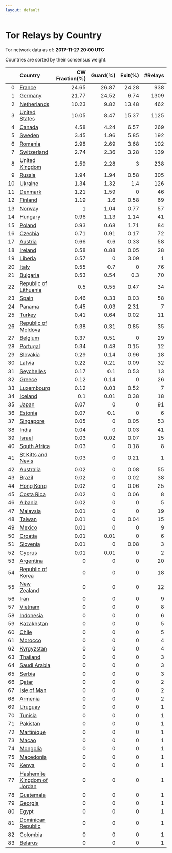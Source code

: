 ```yaml
---
layout: default
---
```



# Tor Relays by Country

Tor network data as of: **2017-11-27 20:00 UTC**

Countries are sorted by their consensus weight.

|    | Country                                                                        |   CW Fraction(%) |   Guard(%) |   Exit(%) |   #Relays |
|---:|:-------------------------------------------------------------------------------|-----------------:|-----------:|----------:|----------:|
|  0 | [France](https://atlas.torproject.org/#search/country:fr)                      |            24.65 |      26.87 |     24.28 |       938 |
|  1 | [Germany](https://atlas.torproject.org/#search/country:de)                     |            21.77 |      24.52 |      6.74 |      1309 |
|  2 | [Netherlands](https://atlas.torproject.org/#search/country:nl)                 |            10.23 |       9.82 |     13.48 |       462 |
|  3 | [United States](https://atlas.torproject.org/#search/country:us)               |            10.05 |       8.47 |     15.37 |      1125 |
|  4 | [Canada](https://atlas.torproject.org/#search/country:ca)                      |             4.58 |       4.24 |      6.57 |       269 |
|  5 | [Sweden](https://atlas.torproject.org/#search/country:se)                      |             3.45 |       1.96 |      5.85 |       192 |
|  6 | [Romania](https://atlas.torproject.org/#search/country:ro)                     |             2.98 |       2.69 |      3.68 |       102 |
|  7 | [Switzerland](https://atlas.torproject.org/#search/country:ch)                 |             2.74 |       2.36 |      3.28 |       139 |
|  8 | [United Kingdom](https://atlas.torproject.org/#search/country:gb)              |             2.59 |       2.28 |      3    |       238 |
|  9 | [Russia](https://atlas.torproject.org/#search/country:ru)                      |             1.94 |       1.94 |      0.58 |       305 |
| 10 | [Ukraine](https://atlas.torproject.org/#search/country:ua)                     |             1.34 |       1.32 |      1.4  |       126 |
| 11 | [Denmark](https://atlas.torproject.org/#search/country:dk)                     |             1.21 |       1.59 |      0    |        46 |
| 12 | [Finland](https://atlas.torproject.org/#search/country:fi)                     |             1.19 |       1.6  |      0.58 |        69 |
| 13 | [Norway](https://atlas.torproject.org/#search/country:no)                      |             1    |       1.04 |      0.77 |        57 |
| 14 | [Hungary](https://atlas.torproject.org/#search/country:hu)                     |             0.96 |       1.13 |      1.14 |        41 |
| 15 | [Poland](https://atlas.torproject.org/#search/country:pl)                      |             0.93 |       0.68 |      1.71 |        84 |
| 16 | [Czechia](https://atlas.torproject.org/#search/country:cz)                     |             0.71 |       0.91 |      0.17 |        72 |
| 17 | [Austria](https://atlas.torproject.org/#search/country:at)                     |             0.66 |       0.6  |      0.33 |        58 |
| 18 | [Ireland](https://atlas.torproject.org/#search/country:ie)                     |             0.58 |       0.88 |      0.05 |        28 |
| 19 | [Liberia](https://atlas.torproject.org/#search/country:lr)                     |             0.57 |       0    |      3.09 |         1 |
| 20 | [Italy](https://atlas.torproject.org/#search/country:it)                       |             0.55 |       0.7  |      0    |        76 |
| 21 | [Bulgaria](https://atlas.torproject.org/#search/country:bg)                    |             0.53 |       0.54 |      0.3  |        70 |
| 22 | [Republic of Lithuania](https://atlas.torproject.org/#search/country:lt)       |             0.5  |       0.55 |      0.47 |        34 |
| 23 | [Spain](https://atlas.torproject.org/#search/country:es)                       |             0.46 |       0.33 |      0.03 |        58 |
| 24 | [Panama](https://atlas.torproject.org/#search/country:pa)                      |             0.45 |       0.03 |      2.31 |         7 |
| 25 | [Turkey](https://atlas.torproject.org/#search/country:tr)                      |             0.41 |       0.64 |      0.02 |        11 |
| 26 | [Republic of Moldova](https://atlas.torproject.org/#search/country:md)         |             0.38 |       0.31 |      0.85 |        35 |
| 27 | [Belgium](https://atlas.torproject.org/#search/country:be)                     |             0.37 |       0.51 |      0    |        29 |
| 28 | [Portugal](https://atlas.torproject.org/#search/country:pt)                    |             0.34 |       0.48 |      0.15 |        12 |
| 29 | [Slovakia](https://atlas.torproject.org/#search/country:sk)                    |             0.29 |       0.14 |      0.96 |        18 |
| 30 | [Latvia](https://atlas.torproject.org/#search/country:lv)                      |             0.22 |       0.21 |      0.09 |        32 |
| 31 | [Seychelles](https://atlas.torproject.org/#search/country:sc)                  |             0.17 |       0.1  |      0.53 |        13 |
| 32 | [Greece](https://atlas.torproject.org/#search/country:gr)                      |             0.12 |       0.14 |      0    |        26 |
| 33 | [Luxembourg](https://atlas.torproject.org/#search/country:lu)                  |             0.12 |       0.03 |      0.52 |         7 |
| 34 | [Iceland](https://atlas.torproject.org/#search/country:is)                     |             0.1  |       0.01 |      0.38 |        18 |
| 35 | [Japan](https://atlas.torproject.org/#search/country:jp)                       |             0.07 |       0    |      0    |        91 |
| 36 | [Estonia](https://atlas.torproject.org/#search/country:ee)                     |             0.07 |       0.1  |      0    |         6 |
| 37 | [Singapore](https://atlas.torproject.org/#search/country:sg)                   |             0.05 |       0    |      0.05 |        53 |
| 38 | [India](https://atlas.torproject.org/#search/country:in)                       |             0.04 |       0    |      0.03 |        41 |
| 39 | [Israel](https://atlas.torproject.org/#search/country:il)                      |             0.03 |       0.02 |      0.07 |        15 |
| 40 | [South Africa](https://atlas.torproject.org/#search/country:za)                |             0.03 |       0    |      0.18 |         8 |
| 41 | [St Kitts and Nevis](https://atlas.torproject.org/#search/country:kn)          |             0.03 |       0    |      0.21 |         1 |
| 42 | [Australia](https://atlas.torproject.org/#search/country:au)                   |             0.02 |       0    |      0.08 |        55 |
| 43 | [Brazil](https://atlas.torproject.org/#search/country:br)                      |             0.02 |       0    |      0.02 |        38 |
| 44 | [Hong Kong](https://atlas.torproject.org/#search/country:hk)                   |             0.02 |       0    |      0.06 |        25 |
| 45 | [Costa Rica](https://atlas.torproject.org/#search/country:cr)                  |             0.02 |       0    |      0.06 |         8 |
| 46 | [Albania](https://atlas.torproject.org/#search/country:al)                     |             0.02 |       0    |      0    |         5 |
| 47 | [Malaysia](https://atlas.torproject.org/#search/country:my)                    |             0.01 |       0    |      0    |        19 |
| 48 | [Taiwan](https://atlas.torproject.org/#search/country:tw)                      |             0.01 |       0    |      0.04 |        15 |
| 49 | [Mexico](https://atlas.torproject.org/#search/country:mx)                      |             0.01 |       0    |      0    |         9 |
| 50 | [Croatia](https://atlas.torproject.org/#search/country:hr)                     |             0.01 |       0.01 |      0    |         6 |
| 51 | [Slovenia](https://atlas.torproject.org/#search/country:si)                    |             0.01 |       0    |      0.08 |         3 |
| 52 | [Cyprus](https://atlas.torproject.org/#search/country:cy)                      |             0.01 |       0.01 |      0    |         2 |
| 53 | [Argentina](https://atlas.torproject.org/#search/country:ar)                   |             0    |       0    |      0    |        20 |
| 54 | [Republic of Korea](https://atlas.torproject.org/#search/country:kr)           |             0    |       0    |      0    |        18 |
| 55 | [New Zealand](https://atlas.torproject.org/#search/country:nz)                 |             0    |       0    |      0    |        12 |
| 56 | [Iran](https://atlas.torproject.org/#search/country:ir)                        |             0    |       0    |      0    |         9 |
| 57 | [Vietnam](https://atlas.torproject.org/#search/country:vn)                     |             0    |       0    |      0    |         8 |
| 58 | [Indonesia](https://atlas.torproject.org/#search/country:id)                   |             0    |       0    |      0    |         6 |
| 59 | [Kazakhstan](https://atlas.torproject.org/#search/country:kz)                  |             0    |       0    |      0    |         5 |
| 60 | [Chile](https://atlas.torproject.org/#search/country:cl)                       |             0    |       0    |      0    |         5 |
| 61 | [Morocco](https://atlas.torproject.org/#search/country:ma)                     |             0    |       0    |      0    |         4 |
| 62 | [Kyrgyzstan](https://atlas.torproject.org/#search/country:kg)                  |             0    |       0    |      0    |         4 |
| 63 | [Thailand](https://atlas.torproject.org/#search/country:th)                    |             0    |       0    |      0    |         3 |
| 64 | [Saudi Arabia](https://atlas.torproject.org/#search/country:sa)                |             0    |       0    |      0    |         3 |
| 65 | [Serbia](https://atlas.torproject.org/#search/country:rs)                      |             0    |       0    |      0    |         3 |
| 66 | [Qatar](https://atlas.torproject.org/#search/country:qa)                       |             0    |       0    |      0    |         2 |
| 67 | [Isle of Man](https://atlas.torproject.org/#search/country:im)                 |             0    |       0    |      0    |         2 |
| 68 | [Armenia](https://atlas.torproject.org/#search/country:am)                     |             0    |       0    |      0    |         2 |
| 69 | [Uruguay](https://atlas.torproject.org/#search/country:uy)                     |             0    |       0    |      0    |         1 |
| 70 | [Tunisia](https://atlas.torproject.org/#search/country:tn)                     |             0    |       0    |      0    |         1 |
| 71 | [Pakistan](https://atlas.torproject.org/#search/country:pk)                    |             0    |       0    |      0    |         1 |
| 72 | [Martinique](https://atlas.torproject.org/#search/country:mq)                  |             0    |       0    |      0    |         1 |
| 73 | [Macao](https://atlas.torproject.org/#search/country:mo)                       |             0    |       0    |      0    |         1 |
| 74 | [Mongolia](https://atlas.torproject.org/#search/country:mn)                    |             0    |       0    |      0    |         1 |
| 75 | [Macedonia](https://atlas.torproject.org/#search/country:mk)                   |             0    |       0    |      0    |         1 |
| 76 | [Kenya](https://atlas.torproject.org/#search/country:ke)                       |             0    |       0    |      0    |         1 |
| 77 | [Hashemite Kingdom of Jordan](https://atlas.torproject.org/#search/country:jo) |             0    |       0    |      0    |         1 |
| 78 | [Guatemala](https://atlas.torproject.org/#search/country:gt)                   |             0    |       0    |      0    |         1 |
| 79 | [Georgia](https://atlas.torproject.org/#search/country:ge)                     |             0    |       0    |      0    |         1 |
| 80 | [Egypt](https://atlas.torproject.org/#search/country:eg)                       |             0    |       0    |      0    |         1 |
| 81 | [Dominican Republic](https://atlas.torproject.org/#search/country:do)          |             0    |       0    |      0    |         1 |
| 82 | [Colombia](https://atlas.torproject.org/#search/country:co)                    |             0    |       0    |      0    |         1 |
| 83 | [Belarus](https://atlas.torproject.org/#search/country:by)                     |             0    |       0    |      0    |         1 |